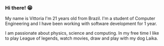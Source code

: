 ### Hi there! 😁
My name is Vittoria I'm 21 years old from Brazil. I'm a student of Computer Engineering and I have been working with software development for 1 year.

I am passionate about physics, science and computing. In my free time I like to play League of legends, watch movies, draw and play with my dog Laika.
